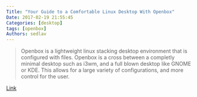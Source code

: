 ```yaml
---
Title: "Your Guide to a Comfortable Linux Desktop With Openbox"
Date: 2017-02-19 21:55:45
Categories: [desktop]
tags: [openbox]
Authors: sedlav
---
```


> Openbox is a lightweight linux stacking desktop environment that is configured with files. Openbox is a cross between a completly minimal desktop such as i3wm, and a full blown desktop like GNOME or KDE. This allows for a large variety of configurations, and more control for the user.

[Link](http://www.devpy.me/your-guide-to-a-comfortable-linux-desktop-with-openbox/)
